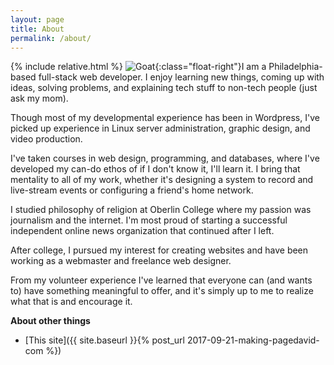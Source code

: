 ```yaml
---
layout: page
title: About
permalink: /about/
---
```

{% include relative.html %}
![Goat]({{relative}}/assets/goat.png){:class="float-right"}I am a Philadelphia-based full-stack web developer. I enjoy learning new things, coming up with ideas, solving problems, and explaining tech stuff to non-tech people (just ask my mom).

Though most of my developmental experience has been in Wordpress, I've picked up experience in Linux server administration, graphic design, and video production.

I've taken courses in web design, programming, and databases, where I've developed my can-do ethos of if I don't know it, I'll learn it. I bring that mentality to all of my work, whether it's designing a system to record and live-stream events or configuring a friend's home network.

I studied philosophy of religion at Oberlin College where my passion was journalism and the internet. I'm most proud of starting a successful independent online news organization that continued after I left.

After college, I pursued my interest for creating websites and have been working as a webmaster and freelance web designer.

From my volunteer experience I've learned that everyone can (and wants to) have something meaningful to offer, and it's simply up to me to realize what that is and encourage it.

**About other things**
- [This site]({{ site.baseurl }}{% post_url 2017-09-21-making-pagedavid-com %})
